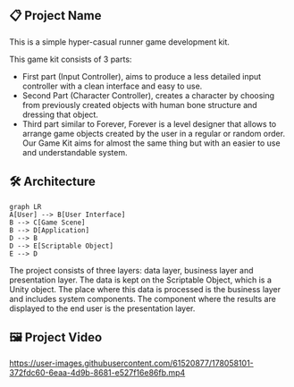## 📋 Project Name
This is a simple hyper-casual runner game development kit.

This game kit consists of 3 parts:
-   First part (Input Controller), aims to produce a less detailed input controller with a clean interface and easy to use.
-   Second Part (Character Controller), creates a character by choosing from previously created objects with human bone structure and dressing that object.
-   Third part similar to Forever, Forever is a level designer that allows to arrange game objects created by the user in a regular or random order. Our Game Kit aims for almost the same thing but with an easier to use and understandable system.

## 🛠 Architecture
```mermaid
graph LR
A[User] --> B[User Interface]
B --> C[Game Scene]
B --> D[Application]
D --> B
D --> E[Scriptable Object]
E --> D
```
The project consists of three layers: data layer, business layer and presentation layer. The data is kept on the Scriptable Object, which is a Unity object. The place where this data is processed is the business layer and includes system components. The component where the results are displayed to the end user is the presentation layer.

## 🖼 Project Video
https://user-images.githubusercontent.com/61520877/178058101-372fdc60-6eaa-4d9b-8681-e527f16e86fb.mp4

